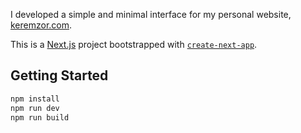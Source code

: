 I developed a simple and minimal interface for my personal website, [keremzor.com](https://keremzor.com).

This is a [Next.js](https://nextjs.org) project bootstrapped with [`create-next-app`](https://nextjs.org/docs/pages/api-reference/create-next-app).

## Getting Started

```bash
npm install
npm run dev
npm run build
```